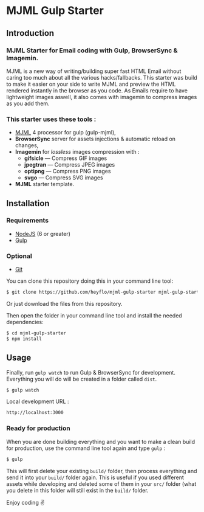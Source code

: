 
# MJML Gulp Starter

## Introduction

### MJML Starter for Email coding with Gulp, BrowserSync & Imagemin.
MJML is a new way of writing/building super fast HTML Email without caring too much about all the various hacks/fallbacks.
This starter was build to make it easier on your side to write MJML and preview the HTML rendered instantly in the browser as you code.
As Emails require to have lightweight images aswell, it also comes with imagemin to compress images as you add them.

### This starter uses these tools :
- [MJML](https://mjml.io/) 4 processor for gulp (gulp-mjml),
- **BrowserSync** server for assets injections & automatic reload on changes,
- **Imagemin** for _lossless_ images compression with :
    * **gifsicle** — Compress GIF images
    * **jpegtran** — Compress JPEG images
    * **optipng** — Compress PNG images
    * **svgo** — Compress SVG images
- **MJML** starter template.


## Installation

### Requirements
- [NodeJS](https://nodejs.org/en/) (6 or greater)
- [Gulp](https://gulpjs.com/)

### Optional
- [Git](https://git-scm.com/)

You can clone this repository doing this in your command line tool:

```bash
$ git clone https://github.com/heyflo/mjml-gulp-starter mjml-gulp-starter
```

Or just download the files from this repository.

Then open the folder in your command line tool and install the needed dependencies:

```bash
$ cd mjml-gulp-starter
$ npm install
```

## Usage

Finally, run `gulp watch` to run Gulp & BrowserSync for development. Everything you will do will be created in a folder called `dist`.

```bash
$ gulp watch
```
Local development URL :
```bash
http://localhost:3000
```

### Ready for production
When you are done building everything and you want to make a clean build for production, use the command line tool again and type `gulp` :

```bash
$ gulp
```

This will first delete your existing `build/` folder, then process everything and send it into your `build/` folder again. This is useful if you used different assets while developing and deleted some of them in your `src/` folder (what you delete in this folder will still exist in the `build/` folder.

Enjoy coding ✌️
